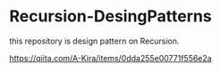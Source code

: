 # Recursion-DesingPatterns
this repository is design pattern on Recursion.

https://qiita.com/A-Kira/items/0dda255e00771f556e2a